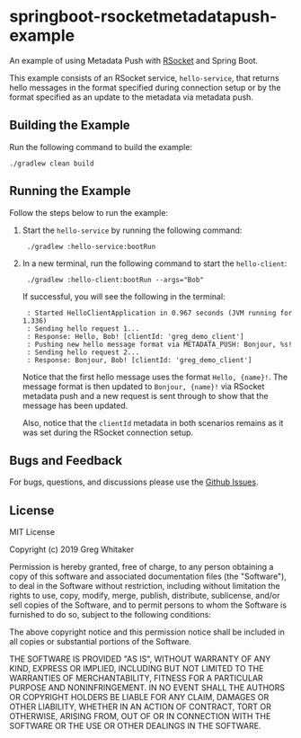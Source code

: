 # springboot-rsocketmetadatapush-example
An example of using Metadata Push with [RSocket](http://rsocket.io) and Spring Boot.

This example consists of an RSocket service, `hello-service`, that returns hello messages in the format specified during connection
setup or by the format specified as an update to the metadata via metadata push.

## Building the Example
Run the following command to build the example:

    ./gradlew clean build
    
## Running the Example
Follow the steps below to run the example:

1. Start the `hello-service` by running the following command:

        ./gradlew :hello-service:bootRun
        
2. In a new terminal, run the following command to start the `hello-client`:

        ./gradlew :hello-client:bootRun --args="Bob"
        
    If successful, you will see the following in the terminal:

        : Started HelloClientApplication in 0.967 seconds (JVM running for 1.336)
        : Sending hello request 1...
        : Response: Hello, Bob! [clientId: 'greg_demo_client']
        : Pushing new hello message format via METADATA_PUSH: Bonjour, %s!
        : Sending hello request 2...
        : Response: Bonjour, Bob! [clientId: 'greg_demo_client']
        
    Notice that the first hello message uses the format `Hello, {name}!`. The message format is then updated to `Bonjour, {name}!` 
    via RSocket metadata push and a new request is sent through to show that the message has been updated.

    Also, notice that the `clientId` metadata in both scenarios remains as it was set during the RSocket connection setup.
    
## Bugs and Feedback
For bugs, questions, and discussions please use the [Github Issues](https://github.com/gregwhitaker/springboot-rsocketmetadatapush-example/issues).

## License
MIT License

Copyright (c) 2019 Greg Whitaker

Permission is hereby granted, free of charge, to any person obtaining a copy
of this software and associated documentation files (the "Software"), to deal
in the Software without restriction, including without limitation the rights
to use, copy, modify, merge, publish, distribute, sublicense, and/or sell
copies of the Software, and to permit persons to whom the Software is
furnished to do so, subject to the following conditions:

The above copyright notice and this permission notice shall be included in all
copies or substantial portions of the Software.

THE SOFTWARE IS PROVIDED "AS IS", WITHOUT WARRANTY OF ANY KIND, EXPRESS OR
IMPLIED, INCLUDING BUT NOT LIMITED TO THE WARRANTIES OF MERCHANTABILITY,
FITNESS FOR A PARTICULAR PURPOSE AND NONINFRINGEMENT. IN NO EVENT SHALL THE
AUTHORS OR COPYRIGHT HOLDERS BE LIABLE FOR ANY CLAIM, DAMAGES OR OTHER
LIABILITY, WHETHER IN AN ACTION OF CONTRACT, TORT OR OTHERWISE, ARISING FROM,
OUT OF OR IN CONNECTION WITH THE SOFTWARE OR THE USE OR OTHER DEALINGS IN THE
SOFTWARE.